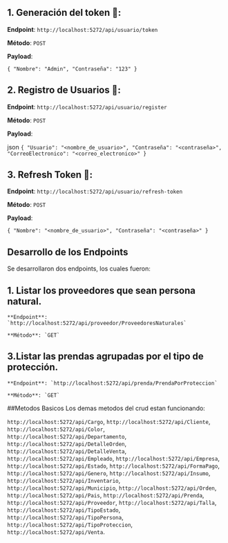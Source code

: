 ## 1. Generación del token 🔑:
**Endpoint**: `http://localhost:5272/api/usuario/token`

**Método**: `POST`

**Payload**:

`{
    "Nombre": "Admin",
    "Contraseña": "123"
}`
## 2. Registro de Usuarios 📝:

**Endpoint**: `http://localhost:5272/api/usuario/register`

**Método**: `POST`

**Payload**:

json
`{
    "Usuario": "<nombre_de_usuario>",
    "Contraseña": "<contraseña>",
    "CorreoElectronico": "<correo_electronico>"
}`

## 3. Refresh Token 🔄:

**Endpoint**: `http://localhost:5272/api/usuario/refresh-token`

**Método**: `POST`

**Payload**:

`{
    "Nombre": "<nombre_de_usuario>",
    "Contraseña": "<contraseña>"
}`


## Desarrollo de los Endpoints 

Se desarrollaron dos endpoints, los cuales fueron:

## 1. Listar los proveedores que sean persona natural.

    **Endpoint**: `http://localhost:5272/api/proveedor/ProveedoresNaturales`
    
    **Método**: `GET`

## 3.Listar las prendas agrupadas por el tipo de protección.

    **Endpoint**: `http://localhost:5272/api/prenda/PrendaPorProteccion`
    
    **Método**: `GET`

  ##Metodos Basicos
  Los demas metodos del crud estan funcionando:

  `http://localhost:5272/api/Cargo`,
  `http://localhost:5272/api/Cliente`,
  `http://localhost:5272/api/Color`,
  `http://localhost:5272/api/Departamento`,
  `http://localhost:5272/api/DetalleOrden`,
  `http://localhost:5272/api/DetalleVenta`,
  `http://localhost:5272/api/Empleado`,
  `http://localhost:5272/api/Empresa`,
  `http://localhost:5272/api/Estado`,
  `http://localhost:5272/api/FormaPago`,
  `http://localhost:5272/api/Genero`,
  `http://localhost:5272/api/Insumo`,
  `http://localhost:5272/api/Inventario`,
  `http://localhost:5272/api/Municipio`,
  `http://localhost:5272/api/Orden`,
  `http://localhost:5272/api/Pais`,
  `http://localhost:5272/api/Prenda`,
  `http://localhost:5272/api/Proveedor`,
  `http://localhost:5272/api/Talla`,
  `http://localhost:5272/api/TipoEstado`,
  `http://localhost:5272/api/TipoPersona`,
  `http://localhost:5272/api/TipoProteccion`,
  `http://localhost:5272/api/Venta`.

